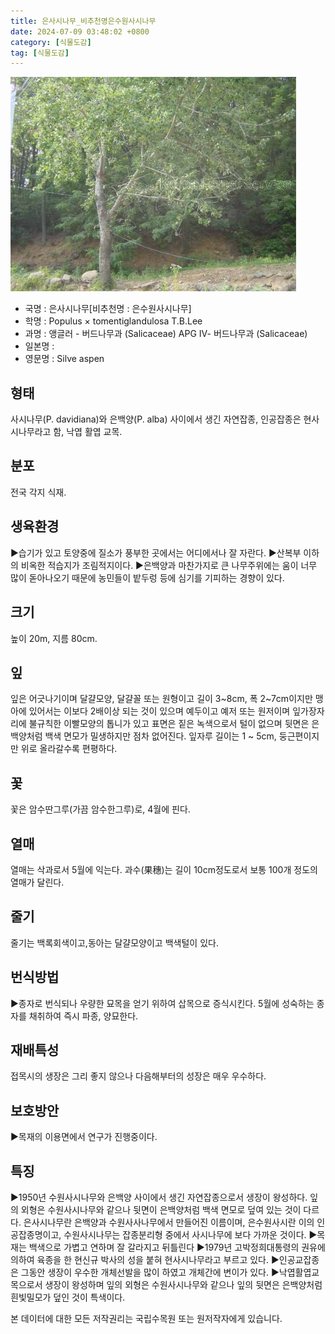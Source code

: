 ```yaml
---
title: 은사시나무_비추천명은수원사시나무
date: 2024-07-09 03:48:02 +0800
category: [식물도감]
tag: [식물도감]
---
```




![은사시나무[비추천명 : 은수원사시나무]](/assets/img/fileUpload/plants/basic/Salicaceae/Populus/19592/1_th2.JPG)
- 국명 : 은사시나무[비추천명 : 은수원사시나무]
- 학명 : Populus × tomentiglandulosa T.B.Lee
- 과명 : 앵글러 - 버드나무과 (Salicaceae) APG Ⅳ- 버드나무과 (Salicaceae)
- 일본명 : 
- 영문명 : Silve aspen


## 형태
사시나무(P. davidiana)와 은백양(P. alba) 사이에서 생긴 자연잡종, 인공잡종은 현사시나무라고 함, 낙엽 활엽 교목.
## 분포
전국 각지 식재.
## 생육환경
▶습기가 있고 토양중에 질소가 풍부한 곳에서는 어디에서나 잘 자란다.
▶산복부 이하의 비옥한 적습지가 조림적지이다.
▶은백양과 마찬가지로 큰 나무주위에는 움이 너무 많이 돋아나오기 때문에 농민들이 밭두렁 등에 심기를 기피하는 경향이 있다.
## 크기
높이 20m, 지름 80cm. 
## 잎
잎은 어긋나기이며 달걀모양, 달걀꼴 또는 원형이고 길이 3~8cm, 폭 2~7cm이지만 맹아에 있어서는 이보다 2배이상 되는 것이 있으며 예두이고 예저 또는 원저이며 잎가장자리에 불규칙한 이빨모양의 톱니가 있고 표면은 짙은 녹색으로서 털이 없으며 뒷면은 은백양처럼 백색 면모가 밀생하지만 점차 없어진다. 잎자루 길이는 1 ~ 5cm, 둥근편이지만 위로 올라갈수록 편평하다.
## 꽃
꽃은 암수딴그루(가끔 암수한그루)로, 4월에 핀다.
## 열매
열매는 삭과로서 5월에 익는다. 과수(果穗)는 길이 10cm정도로서 보통 100개 정도의 열매가 달린다.
## 줄기
줄기는 백록회색이고,동아는 달걀모양이고 백색털이 있다.
## 번식방법
▶종자로 번식되나 우량한 묘목을 얻기 위하여 삽목으로 증식시킨다. 5월에 성숙하는 종자를 채취하여 즉시 파종, 양묘한다.
## 재배특성
접목시의 생장은 그리 좋지 않으나 다음해부터의 성장은 매우 우수하다.
## 보호방안
▶목재의 이용면에서 연구가 진행중이다.
## 특징
▶1950년 수원사시나무와 은백양 사이에서 생긴 자연잡종으로서 생장이 왕성하다. 잎의 외형은 수원사시나무와 같으나 뒷면이 은백양처럼 백색 면모로 덮여 있는 것이 다르다. 은사시나무란 은백양과 수원사사나무에서 만들어진 이름이며, 은수원사시란 이의 인공잡종명이고, 수원사시나무는 잡종분리형 중에서 사시나무에 보다 가까운 것이다. 
▶목재는 백색으로 가볍고 연하며 잘 갈라지고 뒤틀린다
▶1979년 고박정희대통령의 권유에 의하여 육종을 한 현신규 박사의 성을 붙혀 현사시나무라고 부르고 있다. 
▶인공교잡종은 그동안 생장이 우수한 개체선발을 많이 하였고 개체간에 변이가 있다. 
▶낙엽활엽교목으로서 생장이 왕성하며 잎의 외형은 수원사시나무와 같으나 잎의 뒷면은 은백양처럼 흰빛밀모가 덮인 것이 특색이다. 
    







본 데이터에 대한 모든 저작권리는 국립수목원 또는 원저작자에게 있습니다.

